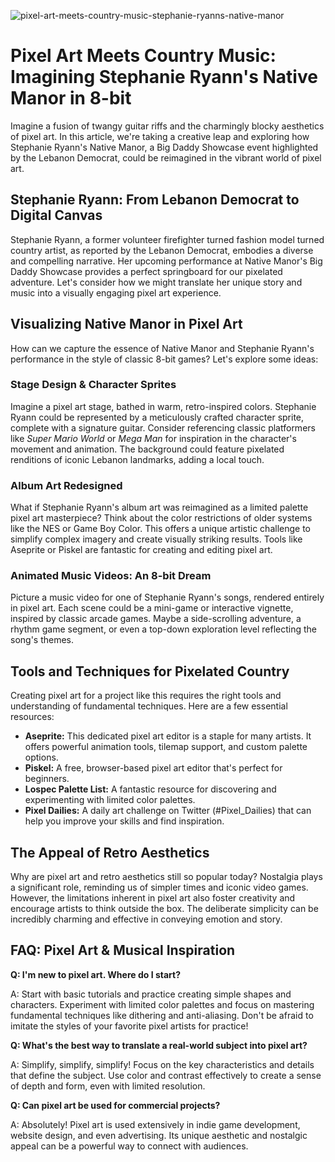 ![pixel-art-meets-country-music-stephanie-ryanns-native-manor](https://images.pexels.com/photos/5650696/pexels-photo-5650696.jpeg?auto=compress&cs=tinysrgb&fit=crop&h=627&w=1200)

# Pixel Art Meets Country Music: Imagining Stephanie Ryann's Native Manor in 8-bit

Imagine a fusion of twangy guitar riffs and the charmingly blocky aesthetics of pixel art. In this article, we're taking a creative leap and exploring how Stephanie Ryann's Native Manor, a Big Daddy Showcase event highlighted by the Lebanon Democrat, could be reimagined in the vibrant world of pixel art.

## Stephanie Ryann: From Lebanon Democrat to Digital Canvas

Stephanie Ryann, a former volunteer firefighter turned fashion model turned country artist, as reported by the Lebanon Democrat, embodies a diverse and compelling narrative. Her upcoming performance at Native Manor's Big Daddy Showcase provides a perfect springboard for our pixelated adventure. Let's consider how we might translate her unique story and music into a visually engaging pixel art experience.

## Visualizing Native Manor in Pixel Art

How can we capture the essence of Native Manor and Stephanie Ryann's performance in the style of classic 8-bit games? Let's explore some ideas:

### Stage Design & Character Sprites

Imagine a pixel art stage, bathed in warm, retro-inspired colors. Stephanie Ryann could be represented by a meticulously crafted character sprite, complete with a signature guitar. Consider referencing classic platformers like *Super Mario World* or *Mega Man* for inspiration in the character's movement and animation. The background could feature pixelated renditions of iconic Lebanon landmarks, adding a local touch.

### Album Art Redesigned

What if Stephanie Ryann's album art was reimagined as a limited palette pixel art masterpiece? Think about the color restrictions of older systems like the NES or Game Boy Color. This offers a unique artistic challenge to simplify complex imagery and create visually striking results. Tools like Aseprite or Piskel are fantastic for creating and editing pixel art.

### Animated Music Videos: An 8-bit Dream

Picture a music video for one of Stephanie Ryann's songs, rendered entirely in pixel art. Each scene could be a mini-game or interactive vignette, inspired by classic arcade games. Maybe a side-scrolling adventure, a rhythm game segment, or even a top-down exploration level reflecting the song's themes.

## Tools and Techniques for Pixelated Country

Creating pixel art for a project like this requires the right tools and understanding of fundamental techniques. Here are a few essential resources:

*   **Aseprite:** This dedicated pixel art editor is a staple for many artists. It offers powerful animation tools, tilemap support, and custom palette options.
*   **Piskel:** A free, browser-based pixel art editor that's perfect for beginners.
*   **Lospec Palette List:** A fantastic resource for discovering and experimenting with limited color palettes.
*   **Pixel Dailies:** A daily art challenge on Twitter (#Pixel_Dailies) that can help you improve your skills and find inspiration.

## The Appeal of Retro Aesthetics

Why are pixel art and retro aesthetics still so popular today? Nostalgia plays a significant role, reminding us of simpler times and iconic video games. However, the limitations inherent in pixel art also foster creativity and encourage artists to think outside the box. The deliberate simplicity can be incredibly charming and effective in conveying emotion and story.

## FAQ: Pixel Art & Musical Inspiration

**Q: I'm new to pixel art. Where do I start?**

A: Start with basic tutorials and practice creating simple shapes and characters. Experiment with limited color palettes and focus on mastering fundamental techniques like dithering and anti-aliasing. Don't be afraid to imitate the styles of your favorite pixel artists for practice!

**Q: What's the best way to translate a real-world subject into pixel art?**

A: Simplify, simplify, simplify! Focus on the key characteristics and details that define the subject. Use color and contrast effectively to create a sense of depth and form, even with limited resolution.

**Q: Can pixel art be used for commercial projects?**

A: Absolutely! Pixel art is used extensively in indie game development, website design, and even advertising. Its unique aesthetic and nostalgic appeal can be a powerful way to connect with audiences.
